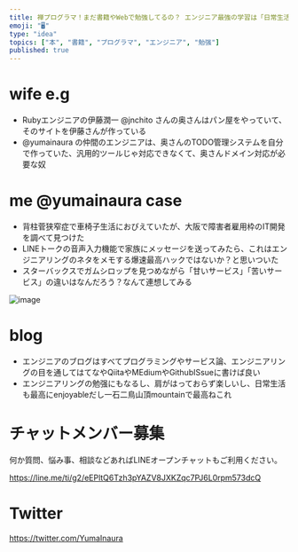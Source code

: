 ```yaml
---
title: 禅プログラマ！まだ書籍やWebで勉強してるの？ エンジニア最強の学習は「日常生活」が最高だ！
emoji: "🖥"
type: "idea"
topics: ["本", "書籍", "プログラマ", "エンジニア", "勉强"]
published: true
---
```


# wife e.g

- Rubyエンジニアの伊藤潤一 @jnchito  さんの奥さんはパン屋をやっていて、そのサイトを伊藤さんが作っている
- @yumainaura の仲間のエンジニアは、奥さんのTODO管理システムを自分で作っていた、汎用的ツールじゃ対応できなくて、奥さんドメイン対応が必要な奴

# me @yumainaura case

- 背柱菅狭窄症で車椅子生活におびえていたが、大阪で障害者雇用枠のIT開発を調べて見つけた
- LINEトークの音声入力機能で家族にメッセージを送ってみたら、これはエンジニアリングのネタをメモする爆速最高ハックではないか？と思いついた
- スターバックスでガムシロップを見つめながら「甘いサービス」「苦いサービス」の違いはなんだろう？なんて連想してみる

![image](https://user-images.githubusercontent.com/13635059/50555043-cd324000-0d09-11e9-94b7-45883e6253b1.png)

# blog

- エンジニアのブログはすべてプログラミングやサービス論、エンジニアリングの目を通してはてなやQiitaやMEdiumやGithubISsueに書けば良い
- エンジニアリングの勉强にもなるし、肩がはっておらず楽しいし、日常生活も最高にenjoyableだし一石二鳥山頂mountainで最高ねこれ











<!-- Update From Qiita API -->

# チャットメンバー募集


何か質問、悩み事、相談などあればLINEオープンチャットもご利用ください。

https://line.me/ti/g2/eEPltQ6Tzh3pYAZV8JXKZqc7PJ6L0rpm573dcQ





# Twitter


https://twitter.com/YumaInaura


<!-- Update From Qiita API -->


